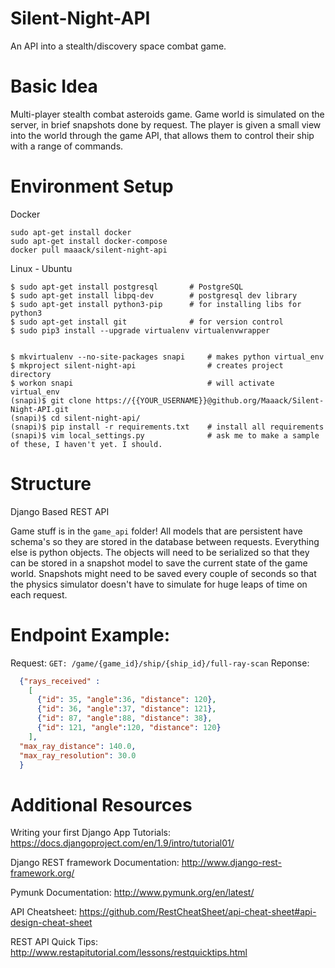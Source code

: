 # Silent-Night-API
An API into a stealth/discovery space combat game.

# Basic Idea
Multi-player stealth combat asteroids game. Game world is simulated on the server, in brief snapshots done by request. The player is given a small view into the world through the game API, that allows them to control their ship with a range of commands.

# Environment Setup
Docker

```
sudo apt-get install docker
sudo apt-get install docker-compose
docker pull maaack/silent-night-api
```


Linux - Ubuntu
```
$ sudo apt-get install postgresql       # PostgreSQL
$ sudo apt-get install libpq-dev        # postgresql dev library
$ sudo apt-get install python3-pip      # for installing libs for python3
$ sudo apt-get install git              # for version control
$ sudo pip3 install --upgrade virtualenv virtualenvwrapper


$ mkvirtualenv --no-site-packages snapi     # makes python virtual_env
$ mkproject silent-night-api                # creates project directory
$ workon snapi                              # will activate virtual_env
(snapi)$ git clone https://{{YOUR_USERNAME}}@github.org/Maaack/Silent-Night-API.git
(snapi)$ cd silent-night-api/
(snapi)$ pip install -r requirements.txt    # install all requirements
(snapi)$ vim local_settings.py              # ask me to make a sample of these, I haven't yet. I should.
```

# Structure
Django Based REST API

Game stuff is in the `game_api` folder! All models that are persistent have schema's so they are stored in the database between requests. Everything else is python objects. The objects will need to be serialized so that they can be stored in a snapshot model to save the current state of the game world. Snapshots might need to be saved every couple of seconds so that the physics simulator doesn't have to simulate for huge leaps of time on each request.

# Endpoint Example:
Request:
`GET: /game/{game_id}/ship/{ship_id}/full-ray-scan`
Reponse:
```JSON
  {"rays_received" :
    [
      {"id": 35, "angle":36, "distance": 120},
      {"id": 36, "angle":37, "distance": 121},
      {"id": 87, "angle":88, "distance": 38},
      {"id": 121, "angle":120, "distance": 120}
    ],
  "max_ray_distance": 140.0,
  "max_ray_resolution": 30.0 
  }
```

# Additional Resources
Writing your first Django App Tutorials: https://docs.djangoproject.com/en/1.9/intro/tutorial01/

Django REST framework Documentation: http://www.django-rest-framework.org/

Pymunk Documentation: http://www.pymunk.org/en/latest/

API Cheatsheet: https://github.com/RestCheatSheet/api-cheat-sheet#api-design-cheat-sheet

REST API Quick Tips: http://www.restapitutorial.com/lessons/restquicktips.html
